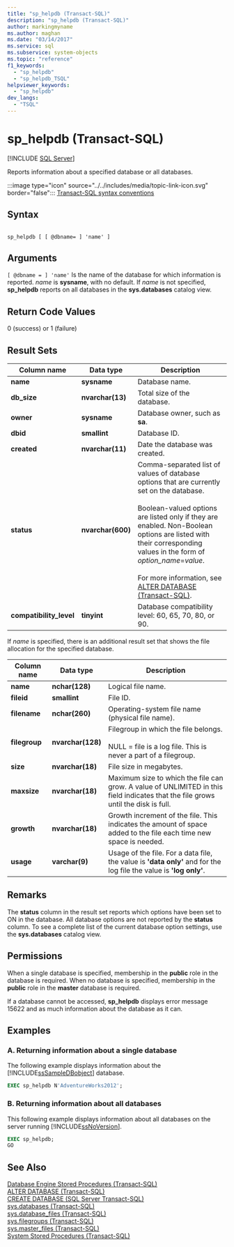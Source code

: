 ```yaml
---
title: "sp_helpdb (Transact-SQL)"
description: "sp_helpdb (Transact-SQL)"
author: markingmyname
ms.author: maghan
ms.date: "03/14/2017"
ms.service: sql
ms.subservice: system-objects
ms.topic: "reference"
f1_keywords:
  - "sp_helpdb"
  - "sp_helpdb_TSQL"
helpviewer_keywords:
  - "sp_helpdb"
dev_langs:
  - "TSQL"
---
```

# sp_helpdb (Transact-SQL)
[!INCLUDE [SQL Server](../../includes/applies-to-version/sqlserver.md)]

  Reports information about a specified database or all databases.  
  
 :::image type="icon" source="../../includes/media/topic-link-icon.svg" border="false"::: [Transact-SQL syntax conventions](../../t-sql/language-elements/transact-sql-syntax-conventions-transact-sql.md)  
  
## Syntax  
  
```  
  
sp_helpdb [ [ @dbname= ] 'name' ]  
```  
  
## Arguments  
`[ @dbname = ] 'name'`
 Is the name of the database for which information is reported. *name* is **sysname**, with no default. If *name* is not specified, **sp_helpdb** reports on all databases in the **sys.databases** catalog view.  
  
## Return Code Values  
 0 (success) or 1 (failure)  
  
## Result Sets  
  
|Column name|Data type|Description|  
|-----------------|---------------|-----------------|  
|**name**|**sysname**|Database name.|  
|**db_size**|**nvarchar(13)**|Total size of the database.|  
|**owner**|**sysname**|Database owner, such as **sa**.|  
|**dbid**|**smallint**|Database ID.|  
|**created**|**nvarchar(11)**|Date the database was created.|  
|**status**|**nvarchar(600)**|Comma-separated list of values of database options that are currently set on the database.<br /><br /> Boolean-valued options are listed only if they are enabled. Non-Boolean options are listed with their corresponding values in the form of *option_name*=*value*.<br /><br /> For more information, see [ALTER DATABASE &#40;Transact-SQL&#41;](../../t-sql/statements/alter-database-transact-sql.md).|  
|**compatibility_level**|**tinyint**|Database compatibility level: 60, 65, 70, 80, or 90.|  
  
 If *name* is specified, there is an additional result set that shows the file allocation for the specified database.  
  
|Column name|Data type|Description|  
|-----------------|---------------|-----------------|  
|**name**|**nchar(128)**|Logical file name.|  
|**fileid**|**smallint**|File ID.|  
|**filename**|**nchar(260)**|Operating-system file name (physical file name).|  
|**filegroup**|**nvarchar(128)**|Filegroup in which the file belongs.<br /><br /> NULL = file is a log file. This is never a part of a filegroup.|  
|**size**|**nvarchar(18)**|File size in megabytes.|  
|**maxsize**|**nvarchar(18)**|Maximum size to which the file can grow. A value of UNLIMITED in this field indicates that the file grows until the disk is full.|  
|**growth**|**nvarchar(18)**|Growth increment of the file. This indicates the amount of space added to the file each time new space is needed.|  
|**usage**|**varchar(9)**|Usage of the file. For a data file, the value is **'data only'** and for the log file the value is **'log only'**.|  
  
## Remarks  
 The **status** column in the result set reports which options have been set to ON in the database. All database options are not reported by the **status** column. To see a complete list of the current database option settings, use the **sys.databases** catalog view.  
  
## Permissions  
 When a single database is specified, membership in the **public** role in the database is required. When no database is specified, membership in the **public** role in the **master** database is required.  
  
 If a database cannot be accessed, **sp_helpdb** displays error message 15622 and as much information about the database as it can.  
  
## Examples  
  
### A. Returning information about a single database  
 The following example displays information about the [!INCLUDE[ssSampleDBobject](../../includes/sssampledbobject-md.md)] database.  
  
```sql  
EXEC sp_helpdb N'AdventureWorks2012';  
```  
  
### B. Returning information about all databases  
 This following example displays information about all databases on the server running [!INCLUDE[ssNoVersion](../../includes/ssnoversion-md.md)].  
  
```sql  
EXEC sp_helpdb;  
GO  
```  
  
## See Also  
 [Database Engine Stored Procedures &#40;Transact-SQL&#41;](../../relational-databases/system-stored-procedures/database-engine-stored-procedures-transact-sql.md)   
 [ALTER DATABASE &#40;Transact-SQL&#41;](../../t-sql/statements/alter-database-transact-sql.md)   
 [CREATE DATABASE &#40;SQL Server Transact-SQL&#41;](../../t-sql/statements/create-database-transact-sql.md)   
 [sys.databases &#40;Transact-SQL&#41;](../../relational-databases/system-catalog-views/sys-databases-transact-sql.md)   
 [sys.database_files &#40;Transact-SQL&#41;](../../relational-databases/system-catalog-views/sys-database-files-transact-sql.md)   
 [sys.filegroups &#40;Transact-SQL&#41;](../../relational-databases/system-catalog-views/sys-filegroups-transact-sql.md)   
 [sys.master_files &#40;Transact-SQL&#41;](../../relational-databases/system-catalog-views/sys-master-files-transact-sql.md)   
 [System Stored Procedures &#40;Transact-SQL&#41;](../../relational-databases/system-stored-procedures/system-stored-procedures-transact-sql.md)  
  
